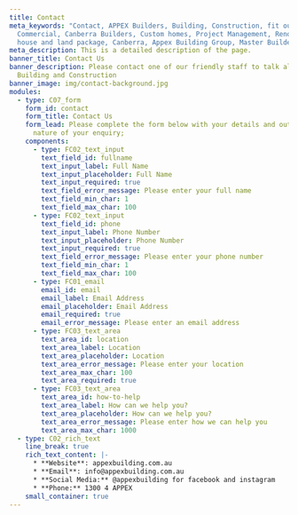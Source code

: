```yaml
---
title: Contact
meta_keywords: "Contact, APPEX Builders, Building, Construction, fit out,
  Commercial, Canberra Builders, Custom homes, Project Management, Renovations,
  house and land package, Canberra, Appex Building Group, Master Builders "
meta_description: This is a detailed description of the page.
banner_title: Contact Us
banner_description: Please contact one of our friendly staff to talk all things
  Building and Construction
banner_image: img/contact-background.jpg
modules:
  - type: C07_form
    form_id: contact
    form_title: Contact Us
    form_lead: Please complete the form below with your details and outline the
      nature of your enquiry;
    components:
      - type: FC02_text_input
        text_field_id: fullname
        text_input_label: Full Name
        text_input_placeholder: Full Name
        text_input_required: true
        text_field_error_message: Please enter your full name
        text_field_min_char: 1
        text_field_max_char: 100
      - type: FC02_text_input
        text_field_id: phone
        text_input_label: Phone Number
        text_input_placeholder: Phone Number
        text_input_required: true
        text_field_error_message: Please enter your phone number
        text_field_min_char: 1
        text_field_max_char: 100
      - type: FC01_email
        email_id: email
        email_label: Email Address
        email_placeholder: Email Address
        email_required: true
        email_error_message: Please enter an email address
      - type: FC03_text_area
        text_area_id: location
        text_area_label: Location
        text_area_placeholder: Location
        text_area_error_message: Please enter your location
        text_area_max_char: 100
        text_area_required: true
      - type: FC03_text_area
        text_area_id: how-to-help
        text_area_label: How can we help you?
        text_area_placeholder: How can we help you?
        text_area_error_message: Please enter how we can help you
        text_area_max_char: 1000
  - type: C02_rich_text
    line_break: true
    rich_text_content: |-
      * **Website**: appexbuilding.com.au
      * **Email**: info@appexbuilding.com.au
      * **Social Media:** @appexbuilding for facebook and instagram
      * **Phone:** 1300 4 APPEX
    small_container: true
---
```

